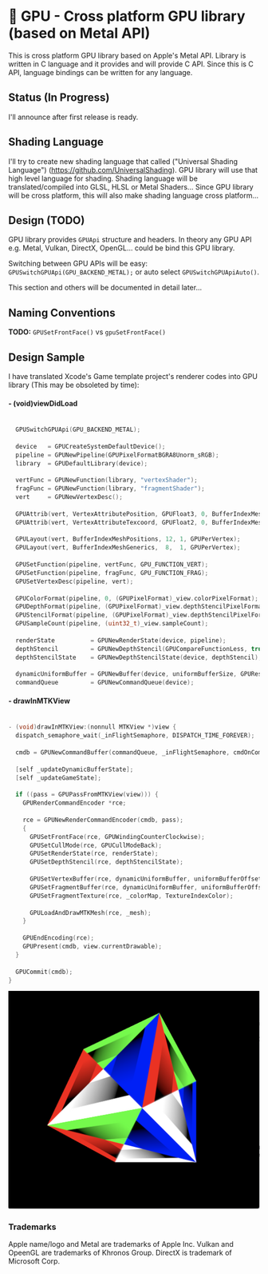 # 🔭 GPU - Cross platform GPU library (based on Metal API)

This is cross platform GPU library based on Apple's Metal API. 
Library is written in C language and it provides and will provide C API.
Since this is C API, language bindings can be written for any language.

## Status (In Progress)

I'll announce after first release is ready.

## Shading Language

I'll try to create new shading language that called ("Universal Shading Language") (https://github.com/UniversalShading).
GPU library will use that high level language for shading. Shading language will be translated/compiled into GLSL, HLSL or Metal Shaders...
Since GPU library will be cross platform, this will also make shading language cross platform... 

## Design (TODO)

GPU library provides `GPUApi` structure and headers. In theory any GPU API e.g. Metal, Vulkan, DirectX, OpenGL... could be bind this GPU library. 

Switching between GPU APIs will be easy: `GPUSwitchGPUApi(GPU_BACKEND_METAL);` or auto select `GPUSwitchGPUApiAuto()`.

This section and others will be documented in detail later...

## Naming Conventions

**TODO:** `GPUSetFrontFace()` vs `gpuSetFrontFace()`

## Design Sample

I have translated Xcode's Game template project's renderer codes into GPU library (This may be obsoleted by time):

#### - (void)viewDidLoad
```C

  GPUSwitchGPUApi(GPU_BACKEND_METAL);

  device   = GPUCreateSystemDefaultDevice();
  pipeline = GPUNewPipeline(GPUPixelFormatBGRA8Unorm_sRGB);
  library  = GPUDefaultLibrary(device);

  vertFunc = GPUNewFunction(library, "vertexShader");
  fragFunc = GPUNewFunction(library, "fragmentShader");
  vert     = GPUNewVertexDesc();

  GPUAttrib(vert, VertexAttributePosition, GPUFloat3, 0, BufferIndexMeshPositions);
  GPUAttrib(vert, VertexAttributeTexcoord, GPUFloat2, 0, BufferIndexMeshGenerics);

  GPULayout(vert, BufferIndexMeshPositions, 12, 1, GPUPerVertex);
  GPULayout(vert, BufferIndexMeshGenerics,  8,  1, GPUPerVertex);

  GPUSetFunction(pipeline, vertFunc, GPU_FUNCTION_VERT);
  GPUSetFunction(pipeline, fragFunc, GPU_FUNCTION_FRAG);
  GPUSetVertexDesc(pipeline, vert);

  GPUColorFormat(pipeline, 0, (GPUPixelFormat)_view.colorPixelFormat);
  GPUDepthFormat(pipeline, (GPUPixelFormat)_view.depthStencilPixelFormat);
  GPUStencilFormat(pipeline, (GPUPixelFormat)_view.depthStencilPixelFormat);
  GPUSampleCount(pipeline, (uint32_t)_view.sampleCount);

  renderState          = GPUNewRenderState(device, pipeline);
  depthStencil         = GPUNewDepthStencil(GPUCompareFunctionLess, true);
  depthStencilState    = GPUNewDepthStencilState(device, depthStencil);

  dynamicUniformBuffer = GPUNewBuffer(device, uniformBufferSize, GPUResourceStorageModeShared);
  commandQueue         = GPUNewCommandQueue(device);
```

#### - drawInMTKView

```C

- (void)drawInMTKView:(nonnull MTKView *)view {
  dispatch_semaphore_wait(_inFlightSemaphore, DISPATCH_TIME_FOREVER);
  
  cmdb = GPUNewCommandBuffer(commandQueue, _inFlightSemaphore, cmdOnComplete);
  
  [self _updateDynamicBufferState];
  [self _updateGameState];
  
  if ((pass = GPUPassFromMTKView(view))) {
    GPURenderCommandEncoder *rce;

    rce = GPUNewRenderCommandEncoder(cmdb, pass);
    {
      GPUSetFrontFace(rce, GPUWindingCounterClockwise);
      GPUSetCullMode(rce, GPUCullModeBack);
      GPUSetRenderState(rce, renderState);
      GPUSetDepthStencil(rce, depthStencilState);

      GPUSetVertexBuffer(rce, dynamicUniformBuffer, uniformBufferOffset, BufferIndexUniforms);
      GPUSetFragmentBuffer(rce, dynamicUniformBuffer, uniformBufferOffset, BufferIndexUniforms);
      GPUSetFragmentTexture(rce, _colorMap, TextureIndexColor);
      
      GPULoadAndDrawMTKMesh(rce, _mesh);
    }

    GPUEndEncoding(rce);
    GPUPresent(cmdb, view.currentDrawable);
  }

  GPUCommit(cmdb);
}
```

<p align="center">
   <img alt="" src="sample.png"  />
</p>

### Trademarks

Apple name/logo and Metal are trademarks of Apple Inc. Vulkan and OpeenGL are trademarks of Khronos Group. DirectX is trademark of Microsoft Corp.

